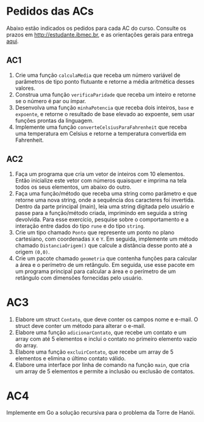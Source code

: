 # Pedidos das ACs

Abaixo estão indicados os pedidos para cada AC do curso. Consulte os prazos em http://estudante.ibmec.br, e as orientações gerais para entrega [aqui](https://victor0machado.github.io/ed/orientacao_entregas.html).

## AC1

1. Crie uma função `calculaMedia` que receba um número variável de parâmetros de tipo ponto flutuante e retorne a média aritmética desses valores.
2. Construa uma função `verificaParidade` que receba um inteiro e retorne se o número é par ou ímpar.
3. Desenvolva uma função `minhaPotencia` que receba dois inteiros, `base` e `expoente`, e retorne o resultado de base elevado ao expoente, sem usar funções prontas da linguagem.
4. Implemente uma função `converteCelsiusParaFahrenheit` que receba uma temperatura em Celsius e retorne a temperatura convertida em Fahrenheit.

## AC2

1. Faça um programa que cria um vetor de inteiros com 10 elementos. Então inicialize este vetor com números quaisquer e imprima na tela todos os seus elementos, um abaixo do outro.
2. Faça uma função/método que receba uma string como parâmetro e que retorne uma nova string, onde a sequência dos caracteres foi invertida. Dentro da parte principal (main), leia uma string digitada pelo usuário e passe para a função/método criada, imprimindo em seguida a string devolvida. Para esse exercício, pesquise sobre o comportamento e a interação entre dados do tipo `rune` e do tipo `string`.
3. Crie um tipo chamado `Ponto` que represente um ponto no plano cartesiano, com coordenadas `X` e `Y`. Em seguida, implemente um método chamado `DistanciaOrigem()` que calcule a distância desse ponto até a origem `(0,0)`.
4. Crie um pacote chamado `geometria` que contenha funções para calcular a área e o perímetro de um retângulo. Em seguida, use esse pacote em um programa principal para calcular a área e o perímetro de um retângulo com dimensões fornecidas pelo usuário.

# AC3

1. Elabore um struct `Contato`, que deve conter os campos nome e e-mail. O struct deve conter um método para alterar o e-mail.
2. Elabore uma função `adicionarContato`, que recebe um contato e um array com até 5 elementos e inclui o contato no primeiro elemento vazio do array.
3. Elabore uma função `excluirContato`, que recebe um array de 5 elementos e elimina o último contato válido.
4. Elabore uma interface por linha de comando na função `main`, que cria um array de 5 elementos e permite a inclusão ou exclusão de contatos.

# AC4

Implemente em Go a solução recursiva para o problema da Torre de Hanói.
